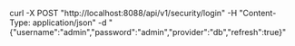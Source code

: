 curl -X POST "http://localhost:8088/api/v1/security/login" -H "Content-Type: application/json" -d "{\"username\":\"admin\",\"password\":\"admin\",\"provider\":\"db\",\"refresh\":true}"
